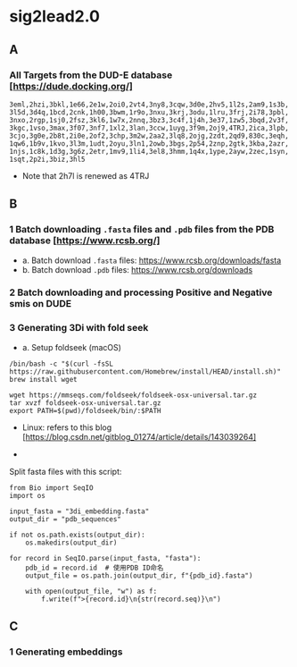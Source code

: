 # sig2lead2.0

## A

### All Targets from the DUD-E database [https://dude.docking.org/]
`3eml,2hzi,3bkl,1e66,2e1w,2oi0,2vt4,3ny8,3cqw,3d0e,2hv5,1l2s,2am9,1s3b,3l5d,3d4q,1bcd,2cnk,1h00,3bwm,1r9o,3nxu,3krj,3odu,1lru,3frj,2i78,3pbl,3nxo,2rgp,1sj0,2fsz,3kl6,1w7x,2nnq,3bz3,3c4f,1j4h,3e37,1zw5,3bqd,2v3f,3kgc,1vso,3max,3f07,3nf7,1xl2,3lan,3ccw,1uyg,3f9m,2oj9,4TRJ,2ica,3lpb,3cjo,3g0e,2b8t,2i0e,2of2,3chp,3m2w,2aa2,3lq8,2ojg,2zdt,2qd9,830c,3eqh,1qw6,1b9v,1kvo,3l3m,1udt,2oyu,3ln1,2owb,3bgs,2p54,2znp,2gtk,3kba,2azr,1njs,1c8k,1d3g,3g6z,2etr,1mv9,1li4,3el8,3hmm,1q4x,1ype,2ayw,2zec,1syn,1sqt,2p2i,3biz,3hl5`

* Note that 2h7l is renewed as 4TRJ

## B

### 1 Batch downloading `.fasta` files and `.pdb` files from the PDB database [https://www.rcsb.org/]
- a. Batch download `.fasta` files: https://www.rcsb.org/downloads/fasta
- b. Batch download `.pdb` files: https://www.rcsb.org/downloads

### 2 Batch downloading and processing Positive and Negative smis on DUDE



### 3 Generating 3Di with fold seek
- a. Setup foldseek (macOS)
```
/bin/bash -c "$(curl -fsSL https://raw.githubusercontent.com/Homebrew/install/HEAD/install.sh)"
brew install wget
```

```
wget https://mmseqs.com/foldseek/foldseek-osx-universal.tar.gz
tar xvzf foldseek-osx-universal.tar.gz
export PATH=$(pwd)/foldseek/bin/:$PATH
```
* Linux: refers to this blog [https://blog.csdn.net/gitblog_01274/article/details/143039264]
- 

Split fasta files with this script:
```
from Bio import SeqIO
import os

input_fasta = "3di_embedding.fasta"
output_dir = "pdb_sequences"

if not os.path.exists(output_dir):
    os.makedirs(output_dir)

for record in SeqIO.parse(input_fasta, "fasta"):
    pdb_id = record.id  # 使用PDB ID命名
    output_file = os.path.join(output_dir, f"{pdb_id}.fasta")

    with open(output_file, "w") as f:
        f.write(f">{record.id}\n{str(record.seq)}\n")
```


## C

### 1 Generating embeddings



